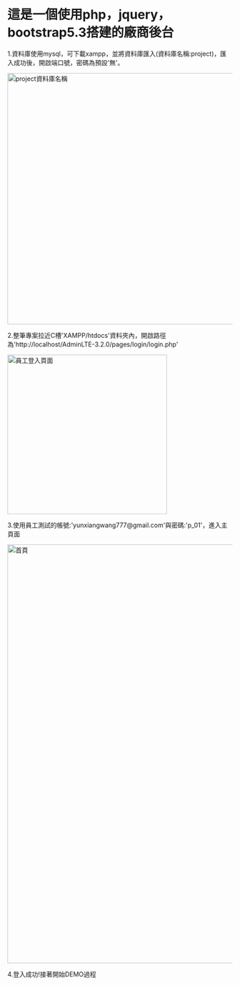 <h1>這是一個使用php，jquery，bootstrap5.3搭建的廠商後台</h1>
<p>1.資料庫使用mysql，可下載xampp，並將資料庫匯入(資料庫名稱:project)，匯入成功後，開啟端口號，密碼為預設'無'。</p>
<img width="563" alt="project資料庫名稱" src="https://github.com/Yunxiang777/phpOrderList/assets/129476652/a069ff8a-6c8a-48a5-8cf4-b1f6a5867313">
<p>2.整筆專案拉近C槽'XAMPP/htdocs'資料夾內，開啟路徑為'http://localhost/AdminLTE-3.2.0/pages/login/login.php'</p>
<img width="357" alt="員工登入頁面" src="https://github.com/Yunxiang777/phpOrderList/assets/129476652/886fcfbe-9c7a-4b7a-9491-40a012e6d3de">
<P>3.使用員工測試的帳號:'yunxiangwang777@gmail.com'與密碼:'p_01'，進入主頁面</P>
<img width="938" alt="首頁" src="https://github.com/Yunxiang777/phpOrderList/assets/129476652/30abb5d5-fc08-4d51-8379-54c5a789df4d">
<p>4.登入成功!接著開始DEMO過程</p>
